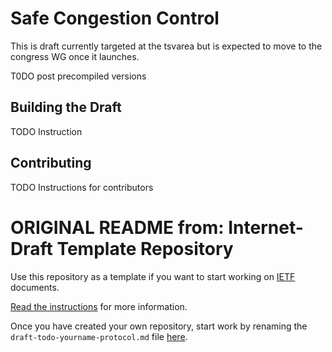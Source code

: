 # Safe Congestion Control

This is draft currently targeted at the tsvarea but is expected to move to the congress WG once it launches.

T0DO post precompiled versions

## Building the Draft

TODO Instruction

## Contributing

TODO Instructions for contributors

##

# ORIGINAL README from: Internet-Draft Template Repository

Use this repository as a template if you want to start working on
[IETF](https://www.ietf.org/) documents.

[Read the
instructions](https://github.com/martinthomson/i-d-template/blob/main/doc/TEMPLATE.md)
for more information.

Once you have created your own repository, start work by renaming the
`draft-todo-yourname-protocol.md` file
[here](../../edit/main/draft-todo-yourname-protocol.md).
